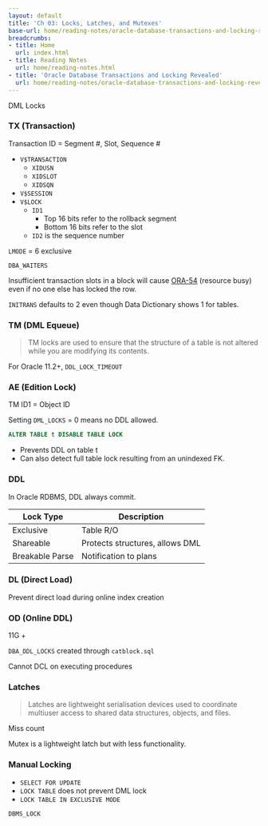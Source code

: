 ```yaml
---
layout: default
title: 'Ch 03: Locks, Latches, and Mutexes'
base-url: home/reading-notes/oracle-database-transactions-and-locking-revealed/Ch03_Locks_Latches_and_Mutexes.html
breadcrumbs:
- title: Home
  url: index.html
- title: Reading Notes
  url: home/reading-notes.html
- title: 'Oracle Database Transactions and Locking Revealed'
  url: home/reading-notes/oracle-database-transactions-and-locking-revealed
---
```


DML Locks

### TX (Transaction)

Transaction ID = Segment #, Slot, Sequence #

- `V$TRANSACTION`
  - `XIDUSN`
  - `XIDSLOT`
  - `XIDSQN`
- `V$SESSION`
- `V$LOCK`
  - `ID1`
    - Top 16 bits refer to the rollback segment
    - Bottom 16 bits refer to the slot
  - `ID2` is the sequence number

`LMODE` = 6 exclusive

`DBA_WAITERS`

Insufficient transaction slots in a block will cause [ORA-54](https://docs.oracle.com/en/error-help/db/ora-00054/index.html?r=23ai) (resource busy) even if no one else has locked the row.

`INITRANS` defaults to 2 even though Data Dictionary shows 1 for tables.

### TM (DML Equeue)

> TM locks are used to ensure that the structure of a table is not altered while you are modifying its contents.

For Oracle 11.2+, `DDL_LOCK_TIMEOUT`

### AE (Edition Lock)

TM ID1 = Object ID

Setting `DML_LOCKS` = 0 means no DDL allowed.

```sql
ALTER TABLE t DISABLE TABLE LOCK
```

- Prevents DDL on table t
- Can also detect full table lock resulting from an unindexed FK.

### DDL

In Oracle RDBMS, DDL always commit.

Lock Type | Description
--- | ---
Exclusive | Table R/O
Shareable | Protects structures, allows DML
Breakable Parse | Notification to plans

### DL (Direct Load)

Prevent direct load during online index creation

### OD (Online DDL)

11G +

`DBA_DDL_LOCKS` created through `catblock.sql`

Cannot DCL on executing procedures

### Latches

> Latches are lightweight serialisation devices used to coordinate multiuser access to shared data structures, objects, and files.

Miss count

Mutex is a lightweight latch but with less functionality.

### Manual Locking

- `SELECT FOR UPDATE`
- `LOCK TABLE` does not prevent DML lock
- `LOCK TABLE IN EXCLUSIVE MODE`

`DBMS_LOCK`

